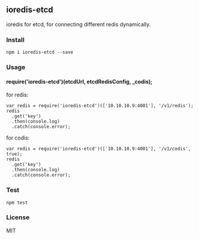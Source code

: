 ## ioredis-etcd

ioredis for etcd, for connecting different redis dynamically.

### Install

```
npm i ioredis-etcd --save
```

### Usage

#### require('ioredis-etcd')(etcdUrl, etcdRedisConfig, _codis);

for redis:

```
var redis = require('ioredis-etcd')(['10.10.10.9:4001'], '/v1/redis');
redis
  .get('key')
  .then(console.log)
  .catch(console.error);
```

for codis:

```
var redis = require('ioredis-etcd')(['10.10.10.9:4001'], '/v1/codis', true);
redis
  .get('key')
  .then(console.log)
  .catch(console.error);
```

### Test

```
npm test
```

### License

MIT
